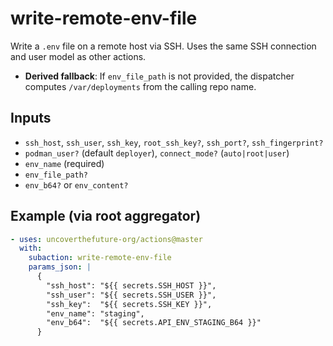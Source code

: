 # write-remote-env-file

Write a `.env` file on a remote host via SSH. Uses the same SSH connection and user model as other actions.

- **Derived fallback**: If `env_file_path` is not provided, the dispatcher computes `/var/deployments` from the calling repo name.

## Inputs
- `ssh_host`, `ssh_user`, `ssh_key`, `root_ssh_key?`, `ssh_port?`, `ssh_fingerprint?`
- `podman_user?` (default `deployer`), `connect_mode?` (`auto|root|user`)
- `env_name` (required)
- `env_file_path?`
- `env_b64?` or `env_content?`

## Example (via root aggregator)
```yaml
- uses: uncoverthefuture-org/actions@master
  with:
    subaction: write-remote-env-file
    params_json: |
      {
        "ssh_host": "${{ secrets.SSH_HOST }}",
        "ssh_user": "${{ secrets.SSH_USER }}",
        "ssh_key":  "${{ secrets.SSH_KEY }}",
        "env_name": "staging",
        "env_b64":  "${{ secrets.API_ENV_STAGING_B64 }}"
      }
```
